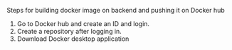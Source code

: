 Steps for building docker image on backend and pushing it on Docker hub
1.	Go to Docker hub and create an ID and login.
2.	Create a repository after logging in.
3.	Download Docker desktop application 
